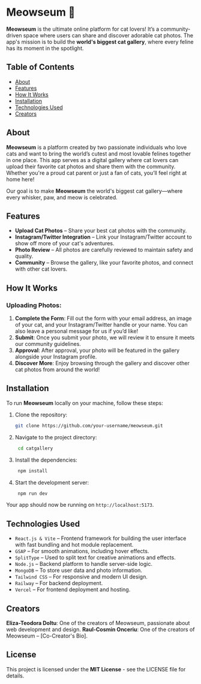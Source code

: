 # Meowseum 🐾

**Meowseum** is the ultimate online platform for cat lovers! It’s a community-driven space where users can share and discover adorable cat photos. The app's mission is to build the **world's biggest cat gallery**, where every feline has its moment in the spotlight.

## Table of Contents
- [About](#about)
- [Features](#features)
- [How It Works](#how-it-works)
- [Installation](#installation)
- [Technologies Used](#technologies-used)
- [Creators](#creators)

## About

**Meowseum** is a platform created by two passionate individuals who love cats and want to bring the world’s cutest and most lovable felines together in one place. This app serves as a digital gallery where cat lovers can upload their favorite cat photos and share them with the community. Whether you're a proud cat parent or just a fan of cats, you’ll feel right at home here!

Our goal is to make **Meowseum** the world's biggest cat gallery—where every whisker, paw, and meow is celebrated. 

## Features

- **Upload Cat Photos** – Share your best cat photos with the community.
- **Instagram/Twitter Integration** – Link your Instagram/Twitter account to show off more of your cat's adventures.
- **Photo Review** – All photos are carefully reviewed to maintain safety and quality.
- **Community** – Browse the gallery, like your favorite photos, and connect with other cat lovers.

## How It Works

### Uploading Photos:
1. **Complete the Form**: Fill out the form with your email address, an image of your cat, and your Instagram/Twitter handle or your name. You can also leave a personal message for us if you’d like!
2. **Submit**: Once you submit your photo, we will review it to ensure it meets our community guidelines.
3. **Approval**: After approval, your photo will be featured in the gallery alongside your Instagram profile.
4. **Discover More**: Enjoy browsing through the gallery and discover other cat photos from around the world!


## Installation

To run **Meowseum** locally on your machine, follow these steps:

1. Clone the repository:
   ```bash
   git clone https://github.com/your-username/meowseum.git
2. Navigate to the project directory:
   ```bash
    cd catgallery
3. Install the dependencies:
   ```bash
    npm install
4. Start the development server:
   ```bash
    npm run dev
Your app should now be running on ```http://localhost:5173```.

## Technologies Used

- ```React.js & Vite``` – Frontend framework for building the user interface with fast bundling and hot module replacement.
- ```GSAP``` – For smooth animations, including hover effects.
- ```SplitType``` – Used to split text for creative animations and effects.
- ```Node.js``` – Backend platform to handle server-side logic.
- ```MongoDB``` – To store user data and photo information.
- ```Tailwind CSS``` – For responsive and modern UI design.
- ```Railway``` – For backend deployment.
- ```Vercel``` – For frontend deployment and hosting.

  
## Creators

**Eliza-Teodora Doltu**: One of the creators of Meowseum, passionate about web development and design.
**Raul-Cosmin Onceriu**: One of the creators of Meowseum – [Co-Creator's Bio].


## License

This project is licensed under the **MIT License** - see the LICENSE file for details.
